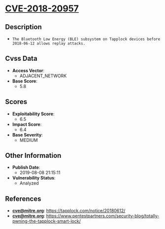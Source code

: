 
# [CVE-2018-20957](https://tapplock.com/notice/20180612/)

## Description

- `The Bluetooth Low Energy (BLE) subsystem on Tapplock devices before 2018-06-12 allows replay attacks.`

## Cvss Data

- **Access Vector**:
  - ADJACENT_NETWORK
- **Base Score**:
  - 5.8

## Scores

- **Exploitability Score**:
  - 6.5
- **Impact Score**:
  - 6.4
- **Base Severity**:
  - MEDIUM

## Other Information

- **Publish Date**:
  - 2019-08-08 21:15:11
- **Vulnerability Status**:
  - Analyzed

## References

- **cve@mitre.org**: https://tapplock.com/notice/20180612/
- **cve@mitre.org**: https://www.pentestpartners.com/security-blog/totally-pwning-the-tapplock-smart-lock/
